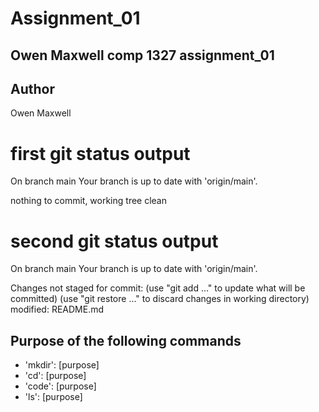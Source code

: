 # Assignment_01
## Owen Maxwell comp 1327 assignment_01

## Author
Owen Maxwell

# first git status output

On branch main
Your branch is up to date with 'origin/main'.

nothing to commit, working tree clean

# second git status output 

On branch main
Your branch is up to date with 'origin/main'.

Changes not staged for commit:
  (use "git add <file>..." to update what will be committed)
  (use "git restore <file>..." to discard changes in working directory)
        modified:   README.md

## Purpose of the following commands

- 'mkdir': [purpose]
- 'cd': [purpose]
- 'code': [purpose]
- 'ls': [purpose]